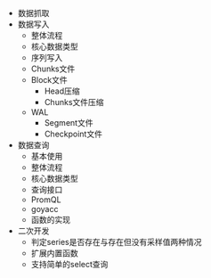 - 数据抓取
- 数据写入
  - 整体流程
  - 核心数据类型
  - 序列写入
  - Chunks文件
  - Block文件
    - Head压缩
    - Chunks文件压缩
  - WAL
    - Segment文件
    - Checkpoint文件
- 数据查询
  - 基本使用
  - 整体流程
  - 核心数据类型
  - 查询接口
  - PromQL
  - goyacc
  - 函数的实现
- 二次开发
  - 判定series是否存在与存在但没有采样值两种情况
  - 扩展内置函数
  - 支持简单的select查询
